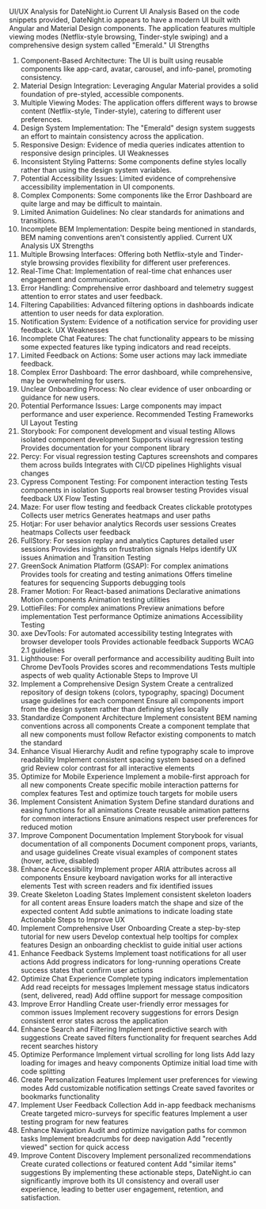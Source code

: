UI/UX Analysis for DateNight.io
Current UI Analysis
Based on the code snippets provided, DateNight.io appears to have a modern UI built with Angular and Material Design components. The application features multiple viewing modes (Netflix-style browsing, Tinder-style swiping) and a comprehensive design system called "Emerald."
UI Strengths

1.  Component-Based Architecture: The UI is built using reusable components like app-card, avatar, carousel, and info-panel, promoting consistency.
2.  Material Design Integration: Leveraging Angular Material provides a solid foundation of pre-styled, accessible components.
3.  Multiple Viewing Modes: The application offers different ways to browse content (Netflix-style, Tinder-style), catering to different user preferences.
4.  Design System Implementation: The "Emerald" design system suggests an effort to maintain consistency across the application.
5.  Responsive Design: Evidence of media queries indicates attention to responsive design principles.
    UI Weaknesses
6.  Inconsistent Styling Patterns: Some components define styles locally rather than using the design system variables.
7.  Potential Accessibility Issues: Limited evidence of comprehensive accessibility implementation in UI components.
8.  Complex Components: Some components like the Error Dashboard are quite large and may be difficult to maintain.
9.  Limited Animation Guidelines: No clear standards for animations and transitions.
10. Incomplete BEM Implementation: Despite being mentioned in standards, BEM naming conventions aren't consistently applied.
    Current UX Analysis
    UX Strengths
11. Multiple Browsing Interfaces: Offering both Netflix-style and Tinder-style browsing provides flexibility for different user preferences.
12. Real-Time Chat: Implementation of real-time chat enhances user engagement and communication.
13. Error Handling: Comprehensive error dashboard and telemetry suggest attention to error states and user feedback.
14. Filtering Capabilities: Advanced filtering options in dashboards indicate attention to user needs for data exploration.
15. Notification System: Evidence of a notification service for providing user feedback.
    UX Weaknesses
16. Incomplete Chat Features: The chat functionality appears to be missing some expected features like typing indicators and read receipts.
17. Limited Feedback on Actions: Some user actions may lack immediate feedback.
18. Complex Error Dashboard: The error dashboard, while comprehensive, may be overwhelming for users.
19. Unclear Onboarding Process: No clear evidence of user onboarding or guidance for new users.
20. Potential Performance Issues: Large components may impact performance and user experience.
    Recommended Testing Frameworks
    UI Layout Testing
21. Storybook: For component development and visual testing
    Allows isolated component development
    Supports visual regression testing
    Provides documentation for your component library
22. Percy: For visual regression testing
    Captures screenshots and compares them across builds
    Integrates with CI/CD pipelines
    Highlights visual changes
23. Cypress Component Testing: For component interaction testing
    Tests components in isolation
    Supports real browser testing
    Provides visual feedback
    UX Flow Testing
24. Maze: For user flow testing and feedback
    Creates clickable prototypes
    Collects user metrics
    Generates heatmaps and user paths
25. Hotjar: For user behavior analytics
    Records user sessions
    Creates heatmaps
    Collects user feedback
26. FullStory: For session replay and analytics
    Captures detailed user sessions
    Provides insights on frustration signals
    Helps identify UX issues
    Animation and Transition Testing
27. GreenSock Animation Platform (GSAP): For complex animations
    Provides tools for creating and testing animations
    Offers timeline features for sequencing
    Supports debugging tools
28. Framer Motion: For React-based animations
    Declarative animations
    Motion components
    Animation testing utilities
29. LottieFiles: For complex animations
    Preview animations before implementation
    Test performance
    Optimize animations
    Accessibility Testing
30. axe DevTools: For automated accessibility testing
    Integrates with browser developer tools
    Provides actionable feedback
    Supports WCAG 2.1 guidelines
31. Lighthouse: For overall performance and accessibility auditing
    Built into Chrome DevTools
    Provides scores and recommendations
    Tests multiple aspects of web quality
    Actionable Steps to Improve UI
32. Implement a Comprehensive Design System
    Create a centralized repository of design tokens (colors, typography, spacing)
    Document usage guidelines for each component
    Ensure all components import from the design system rather than defining styles locally
33. Standardize Component Architecture
    Implement consistent BEM naming conventions across all components
    Create a component template that all new components must follow
    Refactor existing components to match the standard
34. Enhance Visual Hierarchy
    Audit and refine typography scale to improve readability
    Implement consistent spacing system based on a defined grid
    Review color contrast for all interactive elements
35. Optimize for Mobile Experience
    Implement a mobile-first approach for all new components
    Create specific mobile interaction patterns for complex features
    Test and optimize touch targets for mobile users
36. Implement Consistent Animation System
    Define standard durations and easing functions for all animations
    Create reusable animation patterns for common interactions
    Ensure animations respect user preferences for reduced motion
37. Improve Component Documentation
    Implement Storybook for visual documentation of all components
    Document component props, variants, and usage guidelines
    Create visual examples of component states (hover, active, disabled)
38. Enhance Accessibility
    Implement proper ARIA attributes across all components
    Ensure keyboard navigation works for all interactive elements
    Test with screen readers and fix identified issues
39. Create Skeleton Loading States
    Implement consistent skeleton loaders for all content areas
    Ensure loaders match the shape and size of the expected content
    Add subtle animations to indicate loading state
    Actionable Steps to Improve UX
40. Implement Comprehensive User Onboarding
    Create a step-by-step tutorial for new users
    Develop contextual help tooltips for complex features
    Design an onboarding checklist to guide initial user actions
41. Enhance Feedback Systems
    Implement toast notifications for all user actions
    Add progress indicators for long-running operations
    Create success states that confirm user actions
42. Optimize Chat Experience
    Complete typing indicators implementation
    Add read receipts for messages
    Implement message status indicators (sent, delivered, read)
    Add offline support for message composition
43. Improve Error Handling
    Create user-friendly error messages for common issues
    Implement recovery suggestions for errors
    Design consistent error states across the application
44. Enhance Search and Filtering
    Implement predictive search with suggestions
    Create saved filters functionality for frequent searches
    Add recent searches history
45. Optimize Performance
    Implement virtual scrolling for long lists
    Add lazy loading for images and heavy components
    Optimize initial load time with code splitting
46. Create Personalization Features
    Implement user preferences for viewing modes
    Add customizable notification settings
    Create saved favorites or bookmarks functionality
47. Implement User Feedback Collection
    Add in-app feedback mechanisms
    Create targeted micro-surveys for specific features
    Implement a user testing program for new features
48. Enhance Navigation
    Audit and optimize navigation paths for common tasks
    Implement breadcrumbs for deep navigation
    Add "recently viewed" section for quick access
49. Improve Content Discovery
    Implement personalized recommendations
    Create curated collections or featured content
    Add "similar items" suggestions
    By implementing these actionable steps, DateNight.io can significantly improve both its UI consistency and overall user experience, leading to better user engagement, retention, and satisfaction.
